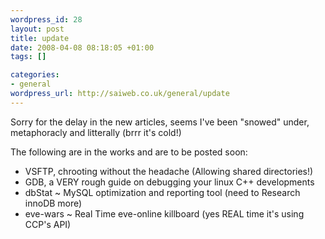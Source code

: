 ```yaml
--- 
wordpress_id: 28
layout: post
title: update
date: 2008-04-08 08:18:05 +01:00
tags: []

categories: 
- general
wordpress_url: http://saiweb.co.uk/general/update
---
```

<p>Sorry for the delay in the new articles, seems I've been "snowed" under, metaphoracly and litterally (brrr it's cold!)</p>
<p>The following are in the works and are to be posted soon:</p>
<ul>
<li>VSFTP, chrooting without the headache (Allowing shared directories!)</li>
<li>GDB, a VERY rough guide on debugging your linux C++ developments</li>
<li>dbStat ~ MySQL optimization and reporting tool (need to Research innoDB more)</li>
<li>eve-wars ~ Real Time eve-online killboard (yes REAL time it's using CCP's API)</li>
</ul>
